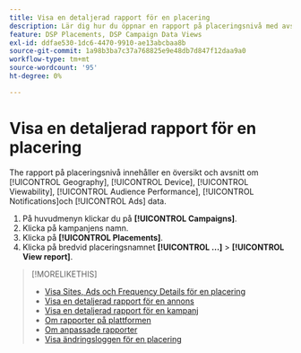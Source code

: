```yaml
---
title: Visa en detaljerad rapport för en placering
description: Lär dig hur du öppnar en rapport på placeringsnivå med avsnitt om [!UICONTROL Geography], [!UICONTROL Device], [!UICONTROL Viewability], [!UICONTROL Audience Performance], [!UICONTROL Notifications]och [!UICONTROL Ads] data.
feature: DSP Placements, DSP Campaign Data Views
exl-id: ddfae530-1dc6-4470-9910-ae13abcbaa8b
source-git-commit: 1a98b3ba7c37a768825e9e48db7d847f12daa9a0
workflow-type: tm+mt
source-wordcount: '95'
ht-degree: 0%

---
```


# Visa en detaljerad rapport för en placering

The <!--legacy --> rapport på placeringsnivå innehåller en översikt och avsnitt om [!UICONTROL Geography], [!UICONTROL Device], [!UICONTROL Viewability], [!UICONTROL Audience Performance], [!UICONTROL Notifications]och [!UICONTROL Ads] data.

1. På huvudmenyn klickar du på **[!UICONTROL Campaigns]**.
1. Klicka på kampanjens namn.
1. Klicka på **[!UICONTROL Placements]**.
1. Klicka på bredvid placeringsnamnet  **[!UICONTROL ...]** > **[!UICONTROL View report]**.

>[!MORELIKETHIS]
>
>* [Visa Sites, Ads och Frequency Details för en placering](/help/dsp/campaign-management/reports/placement-details-view.md)
>* [Visa en detaljerad rapport för en annons](/help/dsp/campaign-management/ads/ad-view-report.md)
>* [Visa en detaljerad rapport för en kampanj](/help/dsp/campaign-management/campaigns/campaign-view-report.md)
>* [Om rapporter på plattformen](/help/dsp/campaign-management/reports/campaign-reports-about.md)
>* [Om anpassade rapporter](/help/dsp/reports/report-about.md)
>* [Visa ändringsloggen för en placering](placement-change-log.md)

